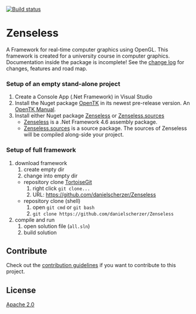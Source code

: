 [![Build status](https://ci.appveyor.com/api/projects/status/6yeqn2p92vd8rddx?svg=true)](https://ci.appveyor.com/project/danielscherzer/zenseless)

# Zenseless
A Framework for real-time computer graphics using OpenGL. This framework is created for a university course in computer graphics. Documentation inside the package is incomplete! See the [change log](CHANGELOG.md) for changes, features and road map.

### Setup of an empty stand-alone project
1. Create a Console App (.Net Framework) in Visual Studio
1. Install the Nuget package [OpenTK](hhttps://www.nuget.org/packages/OpenTK/3.0.0-pre) in its newest pre-release version. An [OpenTK Manual](https://github.com/mono/opentk/blob/master/Documentation/Manual.pdf).
1. Install either Nuget package [Zenseless](https://www.nuget.org/packages/Zenseless/) or [Zenseless.sources](https://www.nuget.org/packages/Zenseless.sources/)
	+ [Zenseless](https://www.nuget.org/packages/Zenseless/) is a .Net Framework 4.6 assembly package.
	+ [Zenseless.sources](https://www.nuget.org/packages/Zenseless.sources/) is a source package. The sources of Zenseless will be compiled along-side your project.

### Setup of full framework
1. download framework
	1. create empty dir
	1. change into empty dir
	+ repository clone [TortoiseGit](https://tortoisegit.org/)
		1. right click `git clone...`
		1. URL: https://github.com/danielscherzer/Zenseless
	+ repository clone (shell)
		1. open `git cmd` or `git bash`
		1. `git clone https://github.com/danielscherzer/Zenseless`
1. compile and run
	1. open solution file (`all.sln`)
	1. build solution


## Contribute
Check out the [contribution guidelines](CONTRIBUTING.md)
if you want to contribute to this project.

## License
[Apache 2.0](LICENSE)